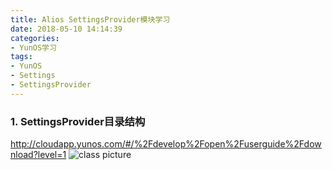 ```yaml
---
title: Alios SettingsProvider模块学习
date: 2018-05-10 14:14:39
categories:
- YunOS学习
tags:
- YunOS
- Settings
- SettingsProvider
---
```

### 1. SettingsProvider目录结构

http://cloudapp.yunos.com/#/%2Fdevelop%2Fopen%2Fuserguide%2Fdownload?level=1
![class picture](http://p6yo9m4e0.bkt.clouddn.com/YunOS-Code1.png)